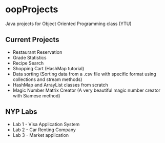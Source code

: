 # oopProjects
Java projects for Object Oriented Programming class (YTU)

## Current Projects
+ Restaurant Reservation
+ Grade Statistics
+ Recipe Search
+ Shopping Cart (HashMap tutorial)
+ Data sorting (Sorting data from a .csv file with specific format using collections and stream methods)
+ HashMap and ArrayList classes from scratch
+ Magic Number Matrix Creator (A very beautiful magic number creator with Siamese method)


## NYP Labs 
+ Lab 1 - Visa Application System
+ Lab 2 - Car Renting Company
+ Lab 3 - Market application



